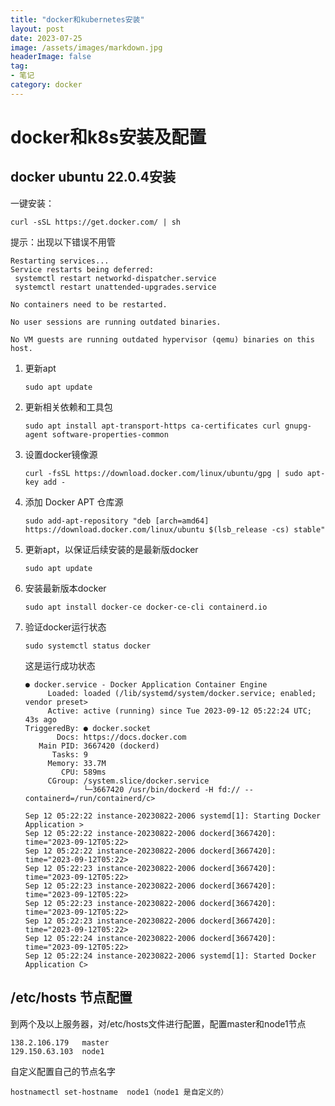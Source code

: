 ```yaml
---
title: "docker和kubernetes安装"
layout: post
date: 2023-07-25
image: /assets/images/markdown.jpg
headerImage: false
tag:
- 笔记
category: docker
---
```


# docker和k8s安装及配置


## docker ubuntu 22.0.4安装

一键安装：

```linux
curl -sSL https://get.docker.com/ | sh
```

提示：出现以下错误不用管

```
Restarting services...
Service restarts being deferred:
 systemctl restart networkd-dispatcher.service
 systemctl restart unattended-upgrades.service

No containers need to be restarted.

No user sessions are running outdated binaries.

No VM guests are running outdated hypervisor (qemu) binaries on this host.
```

1. 更新apt

	```linux
	sudo apt update
	```
	
2. 更新相关依赖和工具包

	```linux
	sudo apt install apt-transport-https ca-certificates curl gnupg-agent software-properties-common
	```
	
3. 设置docker镜像源

	```linux
	curl -fsSL https://download.docker.com/linux/ubuntu/gpg | sudo apt-key add -
	```
	
4. 添加 Docker APT 仓库源

	```linux
	sudo add-apt-repository "deb [arch=amd64] https://download.docker.com/linux/ubuntu $(lsb_release -cs) stable"
	```

5. 更新apt，以保证后续安装的是最新版docker

	```linux
	sudo apt update
	```

6. 安装最新版本docker

	```linux
	sudo apt install docker-ce docker-ce-cli containerd.io
	```

7. 验证docker运行状态

	```linux
	sudo systemctl status docker
	```
	
	这是运行成功状态
	
	```linux
	● docker.service - Docker Application Container Engine
	     Loaded: loaded (/lib/systemd/system/docker.service; enabled; vendor preset>
	     Active: active (running) since Tue 2023-09-12 05:22:24 UTC; 43s ago
	TriggeredBy: ● docker.socket
	       Docs: https://docs.docker.com
	   Main PID: 3667420 (dockerd)
	      Tasks: 9
	     Memory: 33.7M
	        CPU: 589ms
	     CGroup: /system.slice/docker.service
	             └─3667420 /usr/bin/dockerd -H fd:// --containerd=/run/containerd/c>
	
	Sep 12 05:22:22 instance-20230822-2006 systemd[1]: Starting Docker Application >
	Sep 12 05:22:22 instance-20230822-2006 dockerd[3667420]: time="2023-09-12T05:22>
	Sep 12 05:22:22 instance-20230822-2006 dockerd[3667420]: time="2023-09-12T05:22>
	Sep 12 05:22:23 instance-20230822-2006 dockerd[3667420]: time="2023-09-12T05:22>
	Sep 12 05:22:23 instance-20230822-2006 dockerd[3667420]: time="2023-09-12T05:22>
	Sep 12 05:22:23 instance-20230822-2006 dockerd[3667420]: time="2023-09-12T05:22>
	Sep 12 05:22:23 instance-20230822-2006 dockerd[3667420]: time="2023-09-12T05:22>
	Sep 12 05:22:24 instance-20230822-2006 dockerd[3667420]: time="2023-09-12T05:22>
	Sep 12 05:22:24 instance-20230822-2006 systemd[1]: Started Docker Application C>
	
	```


## /etc/hosts 节点配置

到两个及以上服务器，对/etc/hosts文件进行配置，配置master和node1节点

	138.2.106.179	master
	129.150.63.103	node1
	
自定义配置自己的节点名字

	hostnamectl set-hostname  node1（node1 是自定义的）
	





